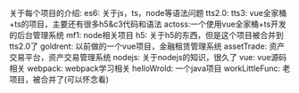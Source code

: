 关于每个项目的介绍:
es6:
    关于js，ts，node等语法问题
tts2.0:
    tts3: vue全家桶+ts的项目，主要还有很多h5&c3代码和语法
    actoss:一个使用vue全家桶+ts开发的后台管理系统
mf1:
    node相关项目
h5:
    关于h5的东西，但是这个项目被合并到tts2.0了
goldrent:
    以前做的一个vue项目，金融租赁管理系统
assetTrade:
    资产交易平台，资产交易管理系统
nodejs:
    关于nodejs的知识，很久了
vue:
    vue源码相关
webpack:
    webpack学习相关
helloWrold:
    一个java项目
workLittleFunc:
    老项目，被合并了(可以怀念看)
